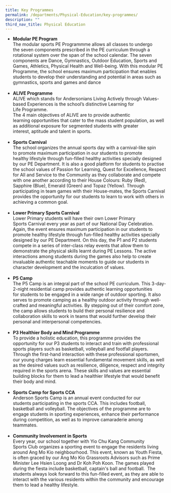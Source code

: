 ```yaml
---
title: Key Programmes
permalink: /departments/Physical-Education/key-programmes/
description: ""
third_nav_title: Physical Education
---
```

<ul>
<li>
<div><strong>Modular PE Program</strong>&nbsp;</div>
<div>The modular sports PE Programmme allows all classes to undergo the&nbsp;seven components prescribed in the PE curriculum through a rotational&nbsp;system over the span of the school calendar. The seven components are&nbsp;Dance, Gymnastics, Outdoor Education, Sports and Games, Athletics,&nbsp;Physical Health and Well-being. With this modular PE Programme, the school&nbsp;ensures maximum participation that enables students to develop their&nbsp;understanding and potential in areas such as gymnastics, sports and&nbsp;games and dance</div>
<div>&nbsp;</div>
</li>
<li>
<div><strong>ALIVE Programme</strong>&nbsp;</div>
<div>ALIVE which stands for Andersonians Living Actively through Values-based Experiences is the school&rsquo;s distinctive Learning for Life&nbsp;Programme. &nbsp;</div>
<div>The 4 main objectives of ALIVE are to provide authentic learning&nbsp;opportunities that cater to the mass student population, as well as&nbsp;additional exposure for segmented students with greater interest,&nbsp;aptitude and talent in sports.</div>
<div>&nbsp;</div>
</li>
<li>
<div><strong>Sports Carnival</strong>&nbsp;</div>
<div>The school organizes the annual sports day with a carnival-like spin to&nbsp;promote maximum participation in our students to promote healthy&nbsp;lifestyle through fun-filled healthy activities specially designed by our PE&nbsp;Department. It is also a good platform for students to practise the school&nbsp;values of Passion for Learning, Quest for Excellence, Respect for All and&nbsp;Service to the Community as they collaborate and compete with one&nbsp;another according to their House Colours: Ruby (Red), Sapphire (Blue),&nbsp;Emerald (Green) and Topaz (Yellow). Through participating in team&nbsp;games with their House-mates, the Sports Carnival provides the&nbsp;opportunity for our students to learn to work with others in achieving a&nbsp;common goal.</div>
<div>&nbsp;</div>
</li>
<li>
<div><strong>Lower Primary Sports Carnival</strong>&nbsp;</div>
<div>Lower Primary students will have their own Lower Primary Sports&nbsp;Carnival every year as part of our National Day Celebration. Again, the&nbsp;event ensures maximum participation in our students to promote healthy&nbsp;lifestyle through fun-filled healthy activities specially designed by our PE&nbsp;Department. On this day, the P1 and P2 students compete in a series of&nbsp;inter-class relay events that allow them to demonstrate the physical skills&nbsp;learnt during PE Lessons. The active interactions among students during&nbsp;the games also help to create invaluable authentic teachable moments to&nbsp;guide our students in character development and the inculcation of&nbsp;values.</div>
<div>&nbsp;</div>
</li>
<li>
<div><strong>P5 Camp</strong>&nbsp;</div>
<div>The P5 Camp is an integral part of the school PE curriculum. This 3-day-2-night residential camp provides authentic learning opportunities for&nbsp;students to be engaged in a wide range of outdoor sporting. It also serves&nbsp;to promote camping as a healthy outdoor activity through well-crafted&nbsp;and meaningful activities. By stepping out of their comfort zone, the camp&nbsp;allows students to build their personal resilience and collaboration skills&nbsp;to work in teams that would further develop their personal and&nbsp;interpersonal competencies.</div>
<div>&nbsp;</div>
</li>
<li>
<div><strong>P3 Healthier Body and Mind Programme</strong>&nbsp;</div>
<div>To provide a holistic education, this programme provides the opportunity&nbsp;for our P3 students to interact and train with professional sports players&nbsp;such as basketball, volleyball and footfall players. Through the first-hand&nbsp;interaction with these professional sportsmen, our young charges learn&nbsp;essential fundamental movement skills, as well as the desired values such&nbsp;as resilience, diligence, respect and integrity required in the sports arena.&nbsp;These skills and values are essential building blocks for them to lead a&nbsp;healthier lifestyle that would benefit their body and mind.</div>
<div>&nbsp;</div>
</li>
<li>
<div><strong>Sports Camp for Sports CCA</strong>&nbsp;</div>
<div>Anderson Sports Camp is an annual event conducted for our students&nbsp;participating in the sports CCA. This includes football, basketball&nbsp;and volleyball. The objectives of the programme are to engage students in sporting experiences, enhance their performance during competition,&nbsp;as well as to improve camaraderie among teammates.</div>
<div>&nbsp;</div>
</li>
<li>
<div><strong>Community Involvement in Sports</strong>&nbsp;</div>
<div>Every year, our school together with Yio Chu Kang Community Sports&nbsp;Club organizes a sporting event to engage the residents living around Ang&nbsp;Mo Kio neighbourhood. This event, known as Youth Fiesta, is often graced&nbsp;by our Ang Mo Kio Grassroots Advisors such as Prime Minister Lee Hsien&nbsp;Loong and Dr Koh Poh Koon. The games played during the fiesta include&nbsp;basketball, captain's ball and football. &nbsp;The students always look forward to&nbsp;this fun-filled event, as they are able to interact with the various residents&nbsp;within the community and encourage them to lead a healthy lifestyle.</div>
</li>
</ul>
